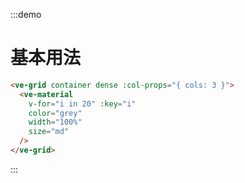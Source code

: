 :::demo

# 基本用法

```html
<ve-grid container dense :col-props="{ cols: 3 }">
  <ve-material 
    v-for="i in 20" :key="i"
    color="grey"
    width="100%"
    size="md"
  />
</ve-grid>
```

:::